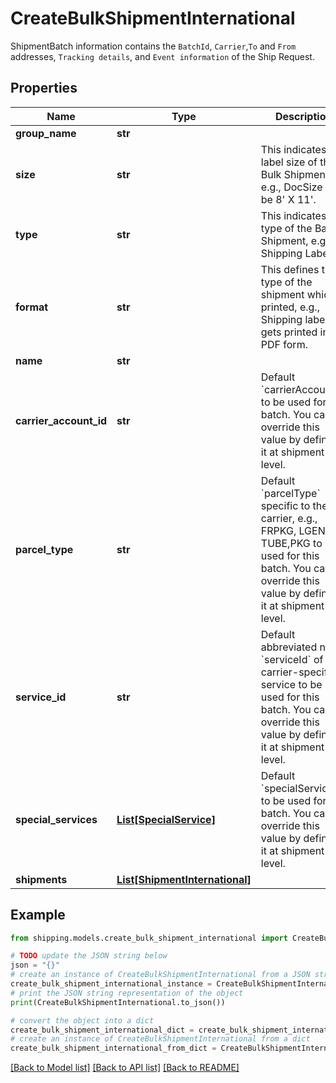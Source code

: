 # CreateBulkShipmentInternational

ShipmentBatch information contains the `BatchId`, `Carrier`,`To` and `From` addresses, `Tracking details`, and `Event information` of the Ship Request.

## Properties

Name | Type | Description | Notes
------------ | ------------- | ------------- | -------------
**group_name** | **str** |  | [optional] 
**size** | **str** | This indicates the label size of the Bulk Shipment, e.g., DocSize can be 8&#39; X 11&#39;. | 
**type** | **str** | This indicates the type of the Batch Shipment, e.g., Shipping Label. | 
**format** | **str** | This defines the type of the shipment which is printed, e.g., Shipping label gets printed in PDF form. | [optional] 
**name** | **str** |  | 
**carrier_account_id** | **str** | Default &#x60;carrierAccountId&#x60; to be used for this batch. You can override this value by defining it at shipment level. | 
**parcel_type** | **str** | Default &#x60;parcelType&#x60; specific to the carrier, e.g., FRPKG, LGENV, TUBE,PKG to be used for this batch. You can override this value by defining it at shipment level. | 
**service_id** | **str** | Default abbreviated name &#x60;serviceId&#x60; of the carrier-specific service to be used for this batch. You can override this value by defining it at shipment level. | 
**special_services** | [**List[SpecialService]**](SpecialService.md) | Default &#x60;specialServices&#x60; to be used for this batch. You can override this value by defining it at shipment level. | [optional] 
**shipments** | [**List[ShipmentInternational]**](ShipmentInternational.md) |  | 

## Example

```python
from shipping.models.create_bulk_shipment_international import CreateBulkShipmentInternational

# TODO update the JSON string below
json = "{}"
# create an instance of CreateBulkShipmentInternational from a JSON string
create_bulk_shipment_international_instance = CreateBulkShipmentInternational.from_json(json)
# print the JSON string representation of the object
print(CreateBulkShipmentInternational.to_json())

# convert the object into a dict
create_bulk_shipment_international_dict = create_bulk_shipment_international_instance.to_dict()
# create an instance of CreateBulkShipmentInternational from a dict
create_bulk_shipment_international_from_dict = CreateBulkShipmentInternational.from_dict(create_bulk_shipment_international_dict)
```
[[Back to Model list]](../README.md#documentation-for-models) [[Back to API list]](../README.md#documentation-for-api-endpoints) [[Back to README]](../README.md)


